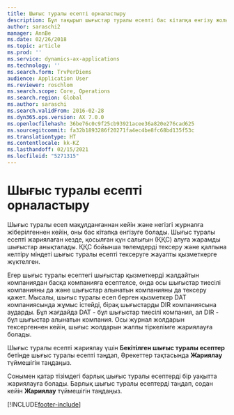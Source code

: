 ```yaml
---
title: Шығыс туралы есепті орналастыру
description: Бұл тақырып шығыстар туралы есепті бас кітапқа енгізу жолын түсіндіреді.
author: saraschi2
manager: AnnBe
ms.date: 02/26/2018
ms.topic: article
ms.prod: ''
ms.service: dynamics-ax-applications
ms.technology: ''
ms.search.form: TrvPerDiems
audience: Application User
ms.reviewer: roschlom
ms.search.scope: Core, Operations
ms.search.region: Global
ms.author: saraschi
ms.search.validFrom: 2016-02-28
ms.dyn365.ops.version: AX 7.0.0
ms.openlocfilehash: 36be76c0c9f25cb93921acee36a820e276cad625
ms.sourcegitcommit: fa32b1893286f20271fa4ec4be8fc68bd135f53c
ms.translationtype: HT
ms.contentlocale: kk-KZ
ms.lasthandoff: 02/15/2021
ms.locfileid: "5271315"
---
```

# <a name="post-an-expense-report"></a>Шығыс туралы есепті орналастыру

Шығыс туралы есеп мақұлданғаннан кейін және негізгі журналға жіберілгеннен кейін, оны бас кітапқа енгізуге болады. Шығыс туралы есепті жариялаған кезде, қосылған құн салығын (ҚҚС) алуға жарамды шығыстар анықталады. ҚҚС бойынша төлемдерді тексеру және қалпына келтіру міндеті шығыс туралы есепті тексеруге жауапты қызметкерге жүктелген.

Егер шығыс туралы есептегі шығыстар қызметкерді жалдайтын компаниядан басқа компанияға есептелсе, онда осы шығыстар тиесілі компанияны да және шығыстар алынатын компанияны да тексеру қажет. Мысалы, шығыс туралы есеп берген қызметкер DAT компаниясында жұмыс істейді, бірақ шығыстарды DIR компаниясына аударды. Бұл жағдайда DAT - бұл шығыстар тиесілі компания, ал DIR - бұл шығыстар алынатын компания. Осы журнал жолдарын тексергеннен кейін, шығыс жолдарын жалпы тіркелімге жариялауға болады.

Шығыс туралы есепті жариялау үшін **Бекітілген шығыс туралы есептер** бетінде шығыс туралы есепті таңдап, Әрекеттер тақтасында **Жариялау** түймешігін таңдаңыз.

Сонымен қатар тізімдегі барлық шығыс туралы есептерді бір уақытта жариялауға болады. Барлық шығыс туралы есептерді таңдап, содан кейін **Жариялау** түймешігін таңдаңыз.


[!INCLUDE[footer-include](../includes/footer-banner.md)]